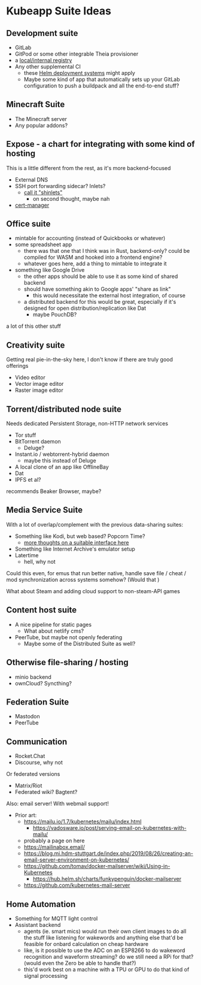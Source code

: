 # Kubeapp Suite Ideas

## Development suite

- GitLab
- GitPod or some other integrable Theia provisioner
- a [local/internal registry](https://rancher.com/docs/k3s/latest/en/installation/private-registry/)
- Any other supplemental CI
  - these [Helm deployment systems](https://kubedex.com/helm-deployments/) might apply
  - Maybe some kind of app that automatically sets up your GitLab configuration to push a buildpack and all the end-to-end stuff?

## Minecraft Suite

- The Minecraft server
- Any popular addons?

## Expose - a chart for integrating with some kind of hosting

This is a little different from the rest, as it's more backend-focused

- External DNS
- SSH port forwarding sidecar? Inlets?
  - [call it "shinlets"](68a94766-7e29-4ec7-8d4c-18a0e7bd3605.md)
    - on second thought, maybe nah
- [cert-manager](https://cert-manager.io/docs/installation/kubernetes/#installing-with-helm)

## Office suite

- mintable for accounting (instead of Quickbooks or whatever)
- some spreadsheet app
  - there was that one that I think was in Rust, backend-only? could be compiled for WASM and hooked into a frontend engine?
  - whatever goes here, add a thing to mintable to integrate it
- something like Google Drive
  - the other apps should be able to use it as some kind of shared backend
  - should have something akin to Google apps' "share as link"
    - this would necessitate the external host integration, of course
  - a distributed backend for this would be great, especially if it's designed for open distribution/replication like Dat
    - maybe PouchDB?

a lot of this other stuff

## Creativity suite

Getting real pie-in-the-sky here, I don't know if there are truly good offerings

- Video editor
- Vector image editor
- Raster image editor

## Torrent/distributed node suite

Needs dedicated Persistent Storage, non-HTTP network services

- Tor stuff
- BitTorrent daemon
  - Deluge?
- Instant.io / webtorrent-hybrid daemon
  - maybe this instead of Deluge
- A local clone of an app like OfflineBay
- Dat
- IPFS et al?

recommends Beaker Browser, maybe?

## Media Service Suite

With a lot of overlap/complement with the previous data-sharing suites:

- Something like Kodi, but web based? Popcorn Time?
  - [more thoughts on a suitable interface here](a9341e3f-04b6-417a-ad83-b669cfd9bd2e.md)
- Something like Internet Archive's emulator setup
- Latertime
  - hell, why not

Could this even, for emus that run better native, handle save file / cheat / mod synchronization across systems somehow? (Would that )

What about Steam and adding cloud support to non-steam-API games

## Content host suite

- A nice pipeline for static pages
  - What about netlify cms?
- PeerTube, but maybe not openly federating
  - Maybe some of the Distributed Suite as well?

## Otherwise file-sharing / hosting

- minio backend
- ownCloud? Syncthing?

## Federation Suite

- Mastodon
- PeerTube

## Communication

- Rocket.Chat
- Discourse, why not

Or federated versions

- Matrix/Riot
- Federated wiki? Bagtent?

Also: email server! With webmail support!

- Prior art:
  - https://mailu.io/1.7/kubernetes/mailu/index.html
    - https://vadosware.io/post/serving-email-on-kubernetes-with-mailu/
  - probably a page on here
  - https://mailinabox.email/
  - https://blog.mi.hdm-stuttgart.de/index.php/2019/08/26/creating-an-email-server-environment-on-kubernetes/
  - https://github.com/tomav/docker-mailserver/wiki/Using-in-Kubernetes
    - https://hub.helm.sh/charts/funkypenguin/docker-mailserver
  - https://github.com/kubernetes-mail-server

## Home Automation

- Something for MQTT light control
- Assistant backend
  - agents (ie. smart mics) would run their own client images to do all the stuff like listening for wakewords and anything else that'd be feasible for onbard calculation on cheap hardware
  - like, is it possible to use the ADC on an ESP8266 to do wakeword recognition and waveform streaming? do we still need a RPi for that? (would even the Zero be able to handle that?)
  - this'd work best on a machine with a TPU or GPU to do that kind of signal processing
